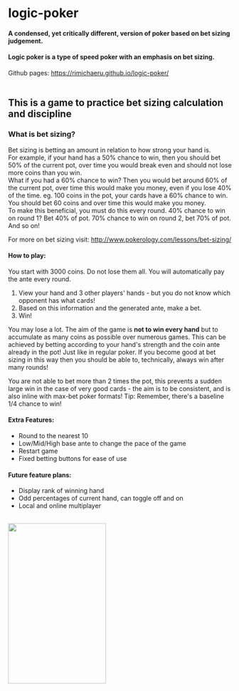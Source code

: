 # logic-poker
#### A condensed, yet critically different, version of poker based on bet sizing judgement.
#### Logic poker is a type of speed poker with an emphasis on bet sizing.
Github pages: https://rimichaeru.github.io/logic-poker/
<br>
<br>

## This is a game to practice bet sizing calculation and discipline
### What is bet sizing?
Bet sizing is betting an amount in relation to how strong your hand is.
<br>
For example, if your hand has a 50% chance to win, then you should bet 50% of the current pot, over time you would break even and should not lose more coins than you win.
<br>
What if you had a 60% chance to win? Then you would bet around 60% of the current pot, over time this would make you money, even if you lose 40% of the time.
eg. 100 coins in the pot, your cards have a 60% chance to win. You should bet 60 coins and over time this would make you money.
<br>
To make this beneficial, you must do this every round. 40% chance to win on round 1? Bet 40% of pot. 70% chance to win on round 2, bet 70% of pot. And so on!
<br>

For more on bet sizing visit: http://www.pokerology.com/lessons/bet-sizing/


#### How to play:
You start with 3000 coins. Do not lose them all.
You will automatically pay the ante every round.
1. View your hand and 3 other players' hands - but you do not know which opponent has what cards!
2. Based on this information and the generated ante, make a bet.
3. Win!

You may lose a lot. The aim of the game is **not to win every hand** but to accumulate as many coins as possible over numerous games.
This can be achieved by betting according to your hand's strength and the coin ante already in the pot! Just like in regular poker. 
If you become good at bet sizing in this way then you should be able to, technically, always win after many rounds!

You are not able to bet more than 2 times the pot, this prevents a sudden large win in the case of very good cards - the aim is to be consistent, and is also inline with max-bet poker formats!
Tip: Remember, there's a baseline 1/4 chance to win!

#### Extra Features:
 - Round to the nearest 10
 - Low/Mid/High base ante to change the pace of the game
 - Restart game
 - Fixed betting buttons for ease of use



#### Future feature plans:
 - Display rank of winning hand
 - Odd percentages of current hand, can toggle off and on
 - Local and online multiplayer


<br>

<img src="https://user-images.githubusercontent.com/63876944/120496974-f0b7b400-c3b5-11eb-80da-2c8a00a5b191.png" data-canonical-src="https://user-images.githubusercontent.com/63876944/120496974-f0b7b400-c3b5-11eb-80da-2c8a00a5b191.png" width="220" height="360" />
